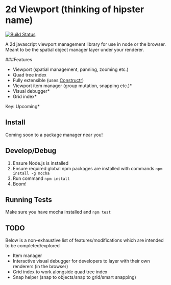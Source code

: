 2d Viewport (thinking of hipster name)
======================================
[![Build Status](https://travis-ci.org/Chrisui/Viewport.svg?branch=master)](https://travis-ci.org/Chrisui/Viewport)

A 2d javascript viewport management library for use in node or the browser.
Meant to be the spatial object manager layer under your renderer.

###Features
- Viewport (spatial management, panning, zooming etc.)
- Quad tree index
- Fully extensible (uses [Constructr](https://github.com/Chrisui/Constructr))
- Viewport item manager (group mutation, snapping etc.)*
- Visual debugger*
- Grid index*

Key: Upcoming*

Install
-------
Coming soon to a package manager near you!

Develop/Debug
-------------
1. Ensure Node.js is installed
2. Ensure required global npm packages are installed with commands ```npm install -g mocha```
3. Run command ```npm install```
4. Boom!

Running Tests
-------------
Make sure you have mocha installed and `npm test`

TODO
----
Below is a non-exhaustive list of features/modifications which are intended to be completed/explored
- Item manager
- Interactive visual debugger for developers to layer with their own renderers (in the browser)
- Grid index to work alongside quad tree index
- Snap helper (snap to objects/snap to grid/smart snapping)